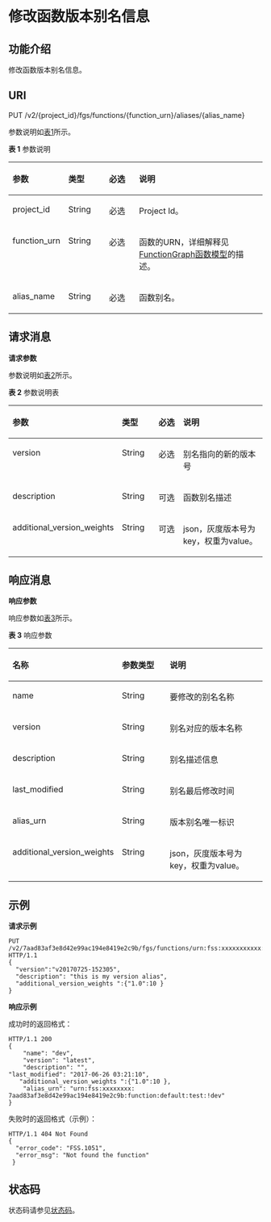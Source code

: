 # 修改函数版本别名信息<a name="ZH-CN_TOPIC_0159444654"></a>

## 功能介绍<a name="section22115843"></a>

修改函数版本别名信息。

## URI<a name="section64824865"></a>

PUT /v2/\{project\_id\}/fgs/functions/\{function\_urn\}/aliases/\{alias\_name\}

参数说明如[表1](#d0e4439)所示。

**表 1**  参数说明

<a name="d0e4439"></a>
<table><thead align="left"><tr id="row45214264"><th class="cellrowborder" valign="top" width="19.39%" id="mcps1.2.5.1.1"><p id="p38476805"><a name="p38476805"></a><a name="p38476805"></a>参数</p>
</th>
<th class="cellrowborder" valign="top" width="16.33%" id="mcps1.2.5.1.2"><p id="p29613490"><a name="p29613490"></a><a name="p29613490"></a>类型</p>
</th>
<th class="cellrowborder" valign="top" width="12.24%" id="mcps1.2.5.1.3"><p id="p49882471"><a name="p49882471"></a><a name="p49882471"></a>必选</p>
</th>
<th class="cellrowborder" valign="top" width="52.04%" id="mcps1.2.5.1.4"><p id="p13948365"><a name="p13948365"></a><a name="p13948365"></a>说明</p>
</th>
</tr>
</thead>
<tbody><tr id="row56075787"><td class="cellrowborder" valign="top" width="19.39%" headers="mcps1.2.5.1.1 "><p id="p45844938"><a name="p45844938"></a><a name="p45844938"></a>project_id</p>
</td>
<td class="cellrowborder" valign="top" width="16.33%" headers="mcps1.2.5.1.2 "><p id="p22452530"><a name="p22452530"></a><a name="p22452530"></a>String</p>
</td>
<td class="cellrowborder" valign="top" width="12.24%" headers="mcps1.2.5.1.3 "><p id="p6715626"><a name="p6715626"></a><a name="p6715626"></a>必选</p>
</td>
<td class="cellrowborder" valign="top" width="52.04%" headers="mcps1.2.5.1.4 "><p id="p7094810"><a name="p7094810"></a><a name="p7094810"></a>Project Id。</p>
</td>
</tr>
<tr id="row63853295"><td class="cellrowborder" valign="top" width="19.39%" headers="mcps1.2.5.1.1 "><p id="p4734407"><a name="p4734407"></a><a name="p4734407"></a>function_urn</p>
</td>
<td class="cellrowborder" valign="top" width="16.33%" headers="mcps1.2.5.1.2 "><p id="p47942700"><a name="p47942700"></a><a name="p47942700"></a>String</p>
</td>
<td class="cellrowborder" valign="top" width="12.24%" headers="mcps1.2.5.1.3 "><p id="p58153477"><a name="p58153477"></a><a name="p58153477"></a>必选</p>
</td>
<td class="cellrowborder" valign="top" width="52.04%" headers="mcps1.2.5.1.4 "><p id="p12811195"><a name="p12811195"></a><a name="p12811195"></a>函数的URN，详细解释见<a href="FunctionGraph函数模型.md">FunctionGraph函数模型</a>的描述。</p>
</td>
</tr>
<tr id="row3550154983911"><td class="cellrowborder" valign="top" width="19.39%" headers="mcps1.2.5.1.1 "><p id="p1216183213385"><a name="p1216183213385"></a><a name="p1216183213385"></a>alias_name</p>
</td>
<td class="cellrowborder" valign="top" width="16.33%" headers="mcps1.2.5.1.2 "><p id="p318235414383"><a name="p318235414383"></a><a name="p318235414383"></a>String</p>
</td>
<td class="cellrowborder" valign="top" width="12.24%" headers="mcps1.2.5.1.3 "><p id="p71616325381"><a name="p71616325381"></a><a name="p71616325381"></a>必选</p>
</td>
<td class="cellrowborder" valign="top" width="52.04%" headers="mcps1.2.5.1.4 "><p id="p716120329385"><a name="p716120329385"></a><a name="p716120329385"></a>函数别名。</p>
</td>
</tr>
</tbody>
</table>

## 请求消息<a name="section46552877"></a>

**请求参数**

参数说明如[表2](#d0e4502)所示。

**表 2**  参数说明表

<a name="d0e4502"></a>
<table><thead align="left"><tr id="row53298806"><th class="cellrowborder" valign="top" width="25.252525252525253%" id="mcps1.2.5.1.1"><p id="p22236029"><a name="p22236029"></a><a name="p22236029"></a>参数</p>
</th>
<th class="cellrowborder" valign="top" width="16.16161616161616%" id="mcps1.2.5.1.2"><p id="p56287916"><a name="p56287916"></a><a name="p56287916"></a>类型</p>
</th>
<th class="cellrowborder" valign="top" width="12.121212121212121%" id="mcps1.2.5.1.3"><p id="p63027372"><a name="p63027372"></a><a name="p63027372"></a>必选</p>
</th>
<th class="cellrowborder" valign="top" width="46.464646464646464%" id="mcps1.2.5.1.4"><p id="p4943525"><a name="p4943525"></a><a name="p4943525"></a>说明</p>
</th>
</tr>
</thead>
<tbody><tr id="row64881214"><td class="cellrowborder" valign="top" width="25.252525252525253%" headers="mcps1.2.5.1.1 "><p id="p20886943"><a name="p20886943"></a><a name="p20886943"></a>version</p>
</td>
<td class="cellrowborder" valign="top" width="16.16161616161616%" headers="mcps1.2.5.1.2 "><p id="p14120817"><a name="p14120817"></a><a name="p14120817"></a>String</p>
</td>
<td class="cellrowborder" valign="top" width="12.121212121212121%" headers="mcps1.2.5.1.3 "><p id="p2935515"><a name="p2935515"></a><a name="p2935515"></a>必选</p>
</td>
<td class="cellrowborder" valign="top" width="46.464646464646464%" headers="mcps1.2.5.1.4 "><p id="p36450182"><a name="p36450182"></a><a name="p36450182"></a>别名指向的新的版本号</p>
</td>
</tr>
<tr id="row59616187"><td class="cellrowborder" valign="top" width="25.252525252525253%" headers="mcps1.2.5.1.1 "><p id="p64181866"><a name="p64181866"></a><a name="p64181866"></a>description</p>
</td>
<td class="cellrowborder" valign="top" width="16.16161616161616%" headers="mcps1.2.5.1.2 "><p id="p31348653"><a name="p31348653"></a><a name="p31348653"></a>String</p>
</td>
<td class="cellrowborder" valign="top" width="12.121212121212121%" headers="mcps1.2.5.1.3 "><p id="p56212973"><a name="p56212973"></a><a name="p56212973"></a>可选</p>
</td>
<td class="cellrowborder" valign="top" width="46.464646464646464%" headers="mcps1.2.5.1.4 "><p id="p56956945"><a name="p56956945"></a><a name="p56956945"></a>函数别名描述</p>
</td>
</tr>
<tr id="row1429924218268"><td class="cellrowborder" valign="top" width="25.252525252525253%" headers="mcps1.2.5.1.1 "><p id="p158931843142618"><a name="p158931843142618"></a><a name="p158931843142618"></a>additional_version_weights</p>
</td>
<td class="cellrowborder" valign="top" width="16.16161616161616%" headers="mcps1.2.5.1.2 "><p id="p789316432267"><a name="p789316432267"></a><a name="p789316432267"></a>String</p>
</td>
<td class="cellrowborder" valign="top" width="12.121212121212121%" headers="mcps1.2.5.1.3 "><p id="p489319434264"><a name="p489319434264"></a><a name="p489319434264"></a>可选</p>
</td>
<td class="cellrowborder" valign="top" width="46.464646464646464%" headers="mcps1.2.5.1.4 "><p id="p188931343122617"><a name="p188931343122617"></a><a name="p188931343122617"></a>json，灰度版本号为key，权重为value。</p>
</td>
</tr>
</tbody>
</table>

## 响应消息<a name="section16322712"></a>

**响应参数**

响应参数如[表3](#table394445163918)所示。    

**表 3**  响应参数

<a name="table394445163918"></a>
<table><thead align="left"><tr id="row5944851163912"><th class="cellrowborder" valign="top" width="29.68296829682968%" id="mcps1.2.4.1.1"><p id="p7944165193912"><a name="p7944165193912"></a><a name="p7944165193912"></a>名称</p>
</th>
<th class="cellrowborder" valign="top" width="21.83218321832183%" id="mcps1.2.4.1.2"><p id="p494413519391"><a name="p494413519391"></a><a name="p494413519391"></a>参数类型</p>
</th>
<th class="cellrowborder" valign="top" width="48.484848484848484%" id="mcps1.2.4.1.3"><p id="p159441351193918"><a name="p159441351193918"></a><a name="p159441351193918"></a>说明</p>
</th>
</tr>
</thead>
<tbody><tr id="row656714506269"><td class="cellrowborder" valign="top" width="29.68296829682968%" headers="mcps1.2.4.1.1 "><p id="p897220169325"><a name="p897220169325"></a><a name="p897220169325"></a>name</p>
</td>
<td class="cellrowborder" valign="top" width="21.83218321832183%" headers="mcps1.2.4.1.2 "><p id="p142135417295"><a name="p142135417295"></a><a name="p142135417295"></a>String</p>
</td>
<td class="cellrowborder" valign="top" width="48.484848484848484%" headers="mcps1.2.4.1.3 "><p id="p1421384119295"><a name="p1421384119295"></a><a name="p1421384119295"></a>要修改的别名名称</p>
</td>
</tr>
<tr id="row1447114561264"><td class="cellrowborder" valign="top" width="29.68296829682968%" headers="mcps1.2.4.1.1 "><p id="p19701163322"><a name="p19701163322"></a><a name="p19701163322"></a>version</p>
</td>
<td class="cellrowborder" valign="top" width="21.83218321832183%" headers="mcps1.2.4.1.2 "><p id="p9213341192920"><a name="p9213341192920"></a><a name="p9213341192920"></a>String</p>
</td>
<td class="cellrowborder" valign="top" width="48.484848484848484%" headers="mcps1.2.4.1.3 "><p id="p321310414293"><a name="p321310414293"></a><a name="p321310414293"></a>别名对应的版本名称</p>
</td>
</tr>
<tr id="row171881259182617"><td class="cellrowborder" valign="top" width="29.68296829682968%" headers="mcps1.2.4.1.1 "><p id="p18968181603213"><a name="p18968181603213"></a><a name="p18968181603213"></a>description</p>
</td>
<td class="cellrowborder" valign="top" width="21.83218321832183%" headers="mcps1.2.4.1.2 "><p id="p1213144152913"><a name="p1213144152913"></a><a name="p1213144152913"></a>String</p>
</td>
<td class="cellrowborder" valign="top" width="48.484848484848484%" headers="mcps1.2.4.1.3 "><p id="p152131417294"><a name="p152131417294"></a><a name="p152131417294"></a>别名描述信息</p>
</td>
</tr>
<tr id="row152771626162720"><td class="cellrowborder" valign="top" width="29.68296829682968%" headers="mcps1.2.4.1.1 "><p id="p1096571673212"><a name="p1096571673212"></a><a name="p1096571673212"></a>last_modified</p>
</td>
<td class="cellrowborder" valign="top" width="21.83218321832183%" headers="mcps1.2.4.1.2 "><p id="p121454162919"><a name="p121454162919"></a><a name="p121454162919"></a>String</p>
</td>
<td class="cellrowborder" valign="top" width="48.484848484848484%" headers="mcps1.2.4.1.3 "><p id="p1621414112915"><a name="p1621414112915"></a><a name="p1621414112915"></a>别名最后修改时间</p>
</td>
</tr>
<tr id="row143501123142714"><td class="cellrowborder" valign="top" width="29.68296829682968%" headers="mcps1.2.4.1.1 "><p id="p139611116173219"><a name="p139611116173219"></a><a name="p139611116173219"></a>alias_urn</p>
</td>
<td class="cellrowborder" valign="top" width="21.83218321832183%" headers="mcps1.2.4.1.2 "><p id="p11214204112298"><a name="p11214204112298"></a><a name="p11214204112298"></a>String</p>
</td>
<td class="cellrowborder" valign="top" width="48.484848484848484%" headers="mcps1.2.4.1.3 "><p id="p1421410413290"><a name="p1421410413290"></a><a name="p1421410413290"></a>版本别名唯一标识</p>
</td>
</tr>
<tr id="row31662318273"><td class="cellrowborder" valign="top" width="29.68296829682968%" headers="mcps1.2.4.1.1 "><p id="p816192332713"><a name="p816192332713"></a><a name="p816192332713"></a>additional_version_weights</p>
</td>
<td class="cellrowborder" valign="top" width="21.83218321832183%" headers="mcps1.2.4.1.2 "><p id="p19540932132715"><a name="p19540932132715"></a><a name="p19540932132715"></a>String</p>
</td>
<td class="cellrowborder" valign="top" width="48.484848484848484%" headers="mcps1.2.4.1.3 "><p id="p3161923172716"><a name="p3161923172716"></a><a name="p3161923172716"></a>json，灰度版本号为key，权重为value。</p>
</td>
</tr>
</tbody>
</table>

## 示例<a name="section883415383189"></a>

**请求示例**

```
PUT /v2/7aad83af3e8d42e99ac194e8419e2c9b/fgs/functions/urn:fss:xxxxxxxxxxx:7aad83af3e8d42e99ac194e8419e2c9b:function:default:test:latest/aliases/dev HTTP/1.1 
{ 
  "version":"v20170725-152305", 
  "description": "this is my version alias",
  "additional_version_weights ":{"1.0":10 } 
}
```

**响应示例**

成功时的返回格式：

```
HTTP/1.1 200
{ 
    "name": "dev",  
    "version": "latest", 
    "description": "", 
"last_modified": "2017-06-26 03:21:10", 
   "additional_version_weights ":{"1.0":10 }, 
    "alias_urn": "urn:fss:xxxxxxxx: 7aad83af3e8d42e99ac194e8419e2c9b:function:default:test:!dev" 
}
```

失败时的返回格式（示例）：

```
HTTP/1.1 404 Not Found 
{ 
  "error_code": "FSS.1051", 
  "error_msg": "Not found the function" 
 }
```

## 状态码<a name="section12686683"></a>

状态码请参见[状态码](状态码.md)。

